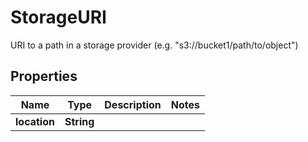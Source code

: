 

# StorageURI

URI to a path in a storage provider (e.g. \"s3://bucket1/path/to/object\")

## Properties

| Name | Type | Description | Notes |
|------------ | ------------- | ------------- | -------------|
|**location** | **String** |  |  |



